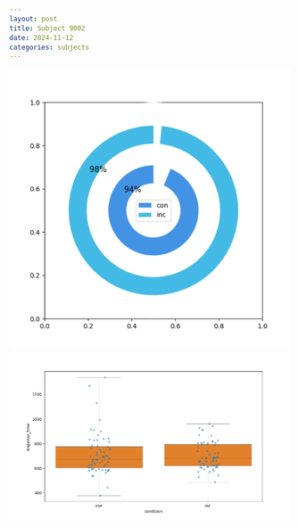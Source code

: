 ```yaml
---
layout: post
title: Subject 9002
date: 2024-11-12
categories: subjects
---
```


![](data/9002/run-4/9002_accuracy_by_condition.png)
![](data/9002/run-4/9002_rt.png)
